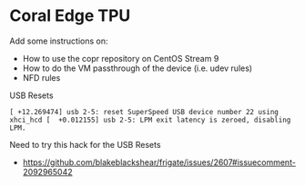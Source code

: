 # Coral Edge TPU

Add some instructions on:
* How to use the copr repository on CentOS Stream 9
* How to do the VM passthrough of the device (i.e. udev rules)
* NFD rules

USB Resets

`
[ +12.269474] usb 2-5: reset SuperSpeed USB device number 22 using xhci_hcd
[  +0.012155] usb 2-5: LPM exit latency is zeroed, disabling LPM.
`

Need to try this hack for the USB Resets
* https://github.com/blakeblackshear/frigate/issues/2607#issuecomment-2092965042